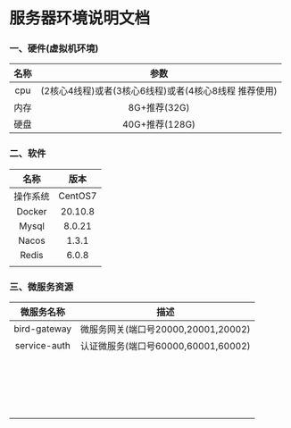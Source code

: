 # 服务器环境说明文档

### 一、硬件(虚拟机环境)

| 名称 |                         参数                          |
| :--: | :---------------------------------------------------: |
| cpu  | (2核心4线程)或者(3核心6线程)或者(4核心8线程 推荐使用) |
| 内存 |                     8G+推荐(32G)                      |
| 硬盘 |                    40G+推荐(128G)                     |



### 二、软件

|   名称   |  版本   |
| :------: | :-----: |
| 操作系统 | CentOS7 |
|  Docker  | 20.10.8 |
|  Mysql   | 8.0.21  |
|  Nacos   |  1.3.1  |
|  Redis   |  6.0.8  |
|          |         |

### 三、微服务资源

|  微服务名称  |                描述                 |
| :----------: | :---------------------------------: |
| bird-gateway | 微服务网关(端口号20000,20001,20002) |
| service-auth | 认证微服务(端口号60000,60001,60002) |
|              |                                     |
|              |                                     |
|              |                                     |
|              |                                     |
|              |                                     |
|              |                                     |
|              |                                     |
|              |                                     |
|              |                                     |
|              |                                     |
|              |                                     |
|              |                                     |
|              |                                     |
|              |                                     |
|              |                                     |
|              |                                     |
|              |                                     |
|              |                                     |
|              |                                     |

